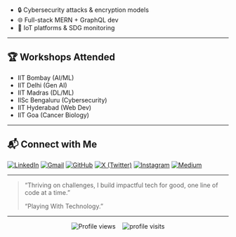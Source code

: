 <!-- ====== Start of README: Enhanced (Same Structure) ====== -->
- 🔒 Cybersecurity attacks & encryption models
- 🌐 Full-stack MERN + GraphQL dev
- 📡 IoT platforms & SDG monitoring


---


## 🏆 Workshops Attended


- IIT Bombay (AI/ML)
- IIT Delhi (Gen AI)
- IIT Madras (DL/ML)
- IISc Bengaluru (Cybersecurity)
- IIT Hyderabad (Web Dev)
- IIT Goa (Cancer Biology)


---


## 📬 Connect with Me


[![LinkedIn](https://img.shields.io/badge/-LinkedIn-0077B5?logo=linkedin&logoColor=white)](https://www.linkedin.com/in/khurram-rashid/)
[![Gmail](https://img.shields.io/badge/-Gmail-EA4335?logo=gmail&logoColor=white)](mailto:khurramrashid0786@gmail.com)
[![GitHub](https://img.shields.io/badge/-Portfolio-24292e?logo=github&logoColor=white)](https://github.com/KhurramRashid6893)
[![X (Twitter)](https://img.shields.io/badge/-X-000000?logo=twitter&logoColor=white)](https://twitter.com/khurramrashidd)
[![Instagram](https://img.shields.io/badge/-Instagram-E4405F?logo=instagram&logoColor=white)](https://instagram.com/khurramrashid_)
[![Medium](https://img.shields.io/badge/-Medium-12100E?logo=medium&logoColor=white)](https://medium.com/@khurramrashid)


---


> “Thriving on challenges, I build impactful tech for good, one line of code at a time.”
>
> “Playing With Technology.”


---


<!-- Live extras added -->


<p align="center">
<!-- Visitor Counter (simple) -->
<img src="https://komarev.com/ghpvc/?username=KhurramRashid6893&style=flat-square&color=blue" alt="Profile views" />
<!-- "Now working on" dynamic typing is already at top; add a small project ticker -->
&nbsp;&nbsp;
<img src="https://badges.pufler.dev/visits/KhurramRashid6893" alt="profile visits" />
</p>


<!-- ====== End of README: Enhanced (Same Structure) ====== -->
